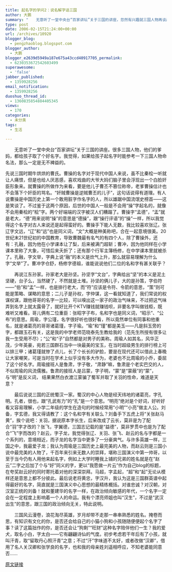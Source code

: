 ```yaml
---
title: 起名字的学问2：说名解字话三国
author: 大鹏
summary: "　　无意听了一堂中央台“百家讲坛”关于三国的讲座，忽然有兴趣就三国人物再谈起名字的学问。"
type: post
date: 2006-02-15T21:24:00+00:00
url: /archives/10920
blogger_blog:
  - pengzhaoblog.blogspot.com
blogger_author:
  - 大鹏
blogger_e2639d5949a187e675a43ccd40917705_permalink:
  - 6230353672542603499
superawesome:
  - 'false'
jabber_published:
  - 1359928256
email_notification:
  - 1359928256
duoshuo_thread_id:
  - 1360835854884405345
views:
  - 170
categories:
  - 未分类
tags:
  - 生活

---
```

　　无意听了一堂中央台“百家讲坛”关于三国的讲座。很多三国人物，他们的爹妈，都给孩子取了个好名字。我觉得，如果给孩子起名字时能参考一下三国人物命名法，那么一定是无不裨益的。
  
先说三国时期牛烘烘的曹氏。曹操的名字对于现代中国人来说，虽不比秦桧一听就让人痛恨，但是也给人厌恶感，喜欢戏曲的大爷大妈们脑子里会浮现出一个白脸奸臣形象来。就曹操的所做作为来看，要是他儿子曹丕不篡位称帝，老爹曹操估计也不会落下个奸臣的骂名。“奸贼曹操是逆贼曹丕的儿子”，这句话说得有道理。有人说曹操是中国历史上第一个敢用脏字作名字的人，所以雄踞中国流氓史榜首——这是笑谈了。不过鉴于这两个原因，后世的中国人一般是不会用“操”字起名的，就像不会用秦桧的“桧”字。两个好端端的汉字被汉人们糟蹋了。曹操字“孟德”，“孟”就是老大，“德”用来说明“操”的意思是“德操”，跟“操行评语”的“操”一样，所以我觉得这个名字对古人来说还是起得蛮好的。曹操手下能人无数，我比较喜欢张辽。张辽字文远，“辽”和“远”也是同义词，“文”大概是种美称吧，合在一起意境很美。20世纪末21世纪初的中国教育，导致曹魏最有名气的有四个人，除了曹操外，还有：孔融，因为他在小学课本让了梨，后来被满门超斩；曹冲，因为他同样在小学课本里称了大象，可惜后来夭折了；还有那个行军主簿杨修，在中学课本里就被杀了。孔融，字文举，字典上说“融”的本义是炊气上升，那么就容易理解为什么字“文举”了。曹冲字仓舒，杨修字德祖，谁能说说他们二位的名和字有甚关联乎？
  
　　再说江东孙家。孙家老大是孙坚。孙坚字“文台”，字典给出“坚”的本义是泥土坚硬，台子么，当然硬了，不然就是土堆。孙坚的俩儿子，大的是孙策，字伯符——“伯”和“孟”一样，也是排行老大，而“符”应该是令符、令箭的意思，“策”则可能是策略、谋略的意思；二儿子是孙权，字仲谋，这一看就知道了，我们常说的权谋权谋，跟他哥哥的名字一比较，可以嗅出这一家子的政治气味来，不过把这气味弄到名字上就太露骨了，就好比开个KTV赚钱就赚钱呗，非要名字叫做钱柜，既难听又难看。哥儿俩有二位重臣：张昭字子布，名和字也是同义词，“昭示”、“公布”的意思。周瑜，字公瑾，名字很好听也很好看，所以竟然单位有同事和他重名，就是诸葛亮的哥哥诸葛瑾，字子瑜。“瑜”和“瑾”都是美玉——凡是斜玉旁的字，都跟玉石有关，这是我的中学老师范晓泰先生教给我的（范先生所授有很多让我一生受用不尽）；“公”和“子”自然都是对男子的美称。周瑜人如其名，风华正茂，少年英豪，宛若三国群石当中一块最美的宝玉，在当时超级男生的排行榜上可以排三甲；诸葛瑾就惨了点儿，长了个长长的驴脸，要是在现代还可以借此上春晚让大家嘲笑，可是当时在学术上似乎没有多大作为，老婆也不比周瑜的小乔，委屈了这个好名字。周瑜接班人是鲁肃，字子敬，“肃静”嘛，鲁肃是个老实巴交的人，不似周瑜的风流儒雅。鲁肃的接班人是吕蒙，字子明，“蒙”是“蒙蔽”的“蒙”，与“明”是反义词， 结果果然白衣渡江蒙骗了蜀军并取了关羽的性命，难道是天意？
  
　　最后说说三国的正统蜀汉一家。蜀汉的中心人物是经天纬地的诸葛亮，字孔明。孔者，很也，跟“孔武有力”的“孔”是一个意思。“明亮”绝对是个好词，好听好看又容易理解，小学二年级的学生在造句的时候经常用“小明”“小亮”做主人公。刘备，字玄德，我又得请教了：这个名和字有关联么？刘备手下五虎上将“关张赵马黄”，挨个说吧：关羽，据说原本字长生，后来改成了云长，莫非是为了配合“羽”字才改的？张飞，字翼德，三国志记载的是“益德”，莫非罗贯中也是为了配合“飞”字而改的？赵云，字子龙，我觉得张辽、关羽、张飞、赵云的名与字都是一个系列的，意境相近，而子龙的名字当中更多了一分豪爽气。与许多英雄一样，三国之中，我最爱子龙；我认为周瑜是三国历史上最完美的人物，而赵云则是三国小说中最完美的人物了，千百年来引来无数人的崇拜，堪称三国演义中第一帅哥，以至于当今仍有人用他来起名字，例如上大学时睡我上铺的兄弟的姓名就是在“赵云”二字之后加了个与“好”同义的字，更以“我愿做一片云”作为自己blog的标题，在夸奖赵云好的同时寄托着对他的深深崇拜。马超，字孟起，“超”和“起”无论从模样还是意思上都不分彼此。最后说老将黄忠，字汉升，我认为这是三国群英谱中起得最好的名字，简直就是三国演义中心思想的最精练概括。对谁忠诚？对汉朝，对汉室正统的刘备！就和董建华的名字一样，在政治倾向敏感的年代，一个名字一定会在一定程度上影响着一个人的命运。我有个漂亮师姐也叫“汉生”，不过是“武汉出生”的意思，跟三国的政治倾向无关，特此说明。
  
　　三国风云漫卷，浪花淘尽英雄，岁月却带不走那一串串熟悉的姓名。掩卷而思，有知识有文化的你，是否还会给自己的小猫小狗和小孩随随便便起个名字了事？读了这篇拙作的你，是否还会让“狗剩”“旺财”这种名字陪伴他们一生？我的爱犬，取名小白，字太白——它有翩翩诗仙的气度。初步考虑若干年后有了小孩，就叫汗青，取“留取丹心照汗青”之意；不过“汗”字味道不太好，或者改做“汉卿”，借用了名人关汉卿和张学良的名字，也和我的母亲姓刘遥相呼应，不知老婆能同意否……

[原文链接](http://dapengde.com/archives/10920)

